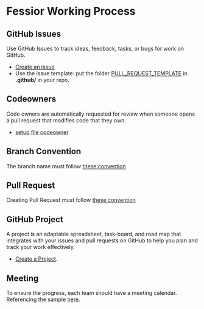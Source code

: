# Fessior Working Process

## GitHub Issues

Use GitHub Issues to track ideas, feedback, tasks, or bugs for work on GitHub.

- [Create an issue](./github_issue/README.md)
- Use the issue template: put the folder [PULL_REQUEST_TEMPLATE](./github_issue/template)
 in **.github/** in your repo.

## Codeowners

Code owners are automatically requested for review when someone opens a pull request that modifies code that they own.

- [setup file codeowner](./setup_codeowner/README.md)

## Branch Convention

The branch name must follow [these convention](./branch_convention/README.md)

## Pull Request

Creating Pull Request must follow [these convention](./pull_request/README.md)

## GitHub Project

A project is an adaptable spreadsheet, task-board, and road map that integrates with your issues and pull requests on GitHub to help you plan and track your work effectively.

- [Create a Project](./project/README.md).

## Meeting

To ensure the progress, each team should have a meeting calendar. Referencing the sample [here](./meeting/README.md).
